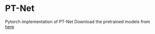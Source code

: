 # PT-Net
Pytorch implementation of PT-Net
Download the pretrained models from [here]([[http://www.cnblogs.com/sxdcgaq8080/p/7894828.html](https://drive.google.com/drive/folders/1xij40I8RUzx_fWzMZhVnURxd4GCI448P?hl=zh_CN)https://drive.google.com/drive/folders/1xij40I8RUzx_fWzMZhVnURxd4GCI448P?hl=zh_CN](https://drive.google.com/drive/folders/1F-oYdO2kOMyOYy84c3GqNAndxx3Vw-RQ?usp=drive_link)https://drive.google.com/drive/folders/1F-oYdO2kOMyOYy84c3GqNAndxx3Vw-RQ?usp=drive_link)

